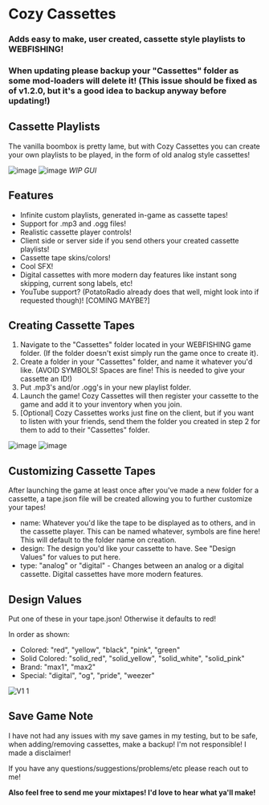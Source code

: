 # Cozy Cassettes
### Adds easy to make, user created, cassette style playlists to WEBFISHING!
### When updating please backup your "Cassettes" folder as some mod-loaders will delete it! (This issue should be fixed as of v1.2.0, but it's a good idea to backup anyway before updating!)

## Cassette Playlists
The vanilla boombox is pretty lame, but with Cozy Cassettes you can create your own playlists to be played, in the form of old analog style cassettes!

![image](https://github.com/user-attachments/assets/7df1a58b-c41b-4cf1-b84f-7615e63eec68)
![image](https://github.com/user-attachments/assets/2ec931a4-77c8-4eac-a47b-d3c3b256faf3)
*WIP GUI*

## Features
* Infinite custom playlists, generated in-game as cassette tapes!
* Support for .mp3 and .ogg files!
* Realistic cassette player controls!
* Client side or server side if you send others your created cassette playlists!
* Cassette tape skins/colors!
* Cool SFX!
* Digital cassettes with more modern day features like instant song skipping, current song labels, etc!
* YouTube support? (PotatoRadio already does that well, might look into if requested though)! [COMING MAYBE?]

## Creating Cassette Tapes
1. Navigate to the "Cassettes" folder located in your WEBFISHING game folder. (If the folder doesn't exist simply run the game once to create it).
2. Create a folder in your "Cassettes" folder, and name it whatever you'd like. (AVOID SYMBOLS! Spaces are fine! This is needed to give your cassette an ID!)
3. Put .mp3's and/or .ogg's in your new playlist folder.
4. Launch the game! Cozy Cassettes will then register your cassette to the game and add it to your inventory when you join.
5. [Optional] Cozy Cassettes works just fine on the client, but if you want to listen with your friends, send them the folder you created in step 2 for them to add to their "Cassettes" folder.

![image](https://github.com/user-attachments/assets/f49b8855-677a-412f-9132-36237d6bfceb)
![image](https://github.com/user-attachments/assets/422206b6-2674-4db6-b17c-52fb6d2f3e4a)

## Customizing Cassette Tapes
After launching the game at least once after you've made a new folder for a cassette, a tape.json file will be created allowing you to further customize your tapes!
* name: Whatever you'd like the tape to be displayed as to others, and in the cassette player. This can be named whatever, symbols are fine here! This will default to the folder name on creation.
* design: The design you'd like your cassette to have. See "Design Values" for values to put here.
* type: "analog" or "digital" - Changes between an analog or a digital cassette. Digital cassettes have more modern features.

## Design Values
Put one of these in your tape.json! Otherwise it defaults to red!

In order as shown:
* Colored: "red", "yellow", "black", "pink", "green"
* Solid Colored: "solid_red", "solid_yellow", "solid_white", "solid_pink"
* Brand: "max1", "max2"
* Special: "digital", "og", "pride", "weezer"
  
![V1 1](https://github.com/user-attachments/assets/0653559b-a2d3-482b-ae9b-348f5364a5cf)

## Save Game Note
I have not had any issues with my save games in my testing, but to be safe, when adding/removing cassettes, make a backup!
I'm not responsible! I made a disclaimer!

If you have any questions/suggestions/problems/etc please reach out to me!

**Also feel free to send me your mixtapes! I'd love to hear what ya'll make!**
